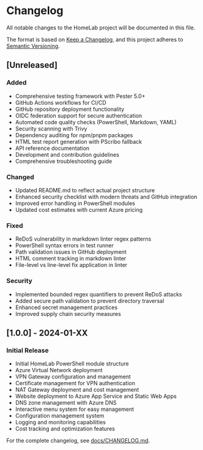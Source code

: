 # Changelog

All notable changes to the HomeLab project will be documented in this file.

The format is based on [Keep a Changelog](https://keepachangelog.com/en/1.0.0/),
and this project adheres to [Semantic Versioning](https://semver.org/spec/v2.0.0.html).

## [Unreleased]

### Added
- Comprehensive testing framework with Pester 5.0+
- GitHub Actions workflows for CI/CD
- GitHub repository deployment functionality
- OIDC federation support for secure authentication
- Automated code quality checks (PowerShell, Markdown, YAML)
- Security scanning with Trivy
- Dependency auditing for npm/pnpm packages
- HTML test report generation with PScribo fallback
- API reference documentation
- Development and contribution guidelines
- Comprehensive troubleshooting guide

### Changed
- Updated README.md to reflect actual project structure
- Enhanced security checklist with modern threats and GitHub integration
- Improved error handling in PowerShell modules
- Updated cost estimates with current Azure pricing

### Fixed
- ReDoS vulnerability in markdown linter regex patterns
- PowerShell syntax errors in test runner
- Path validation issues in GitHub deployment
- HTML comment tracking in markdown linter
- File-level vs line-level fix application in linter

### Security
- Implemented bounded regex quantifiers to prevent ReDoS attacks
- Added secure path validation to prevent directory traversal
- Enhanced secret management practices
- Improved supply chain security measures

## [1.0.0] - 2024-01-XX

### Initial Release
- Initial HomeLab PowerShell module structure
- Azure Virtual Network deployment
- VPN Gateway configuration and management
- Certificate management for VPN authentication
- NAT Gateway deployment and cost management
- Website deployment to Azure App Service and Static Web Apps
- DNS zone management with Azure DNS
- Interactive menu system for easy management
- Configuration management system
- Logging and monitoring capabilities
- Cost tracking and optimization features

For the complete changelog, see [docs/CHANGELOG.md](docs/CHANGELOG.md).